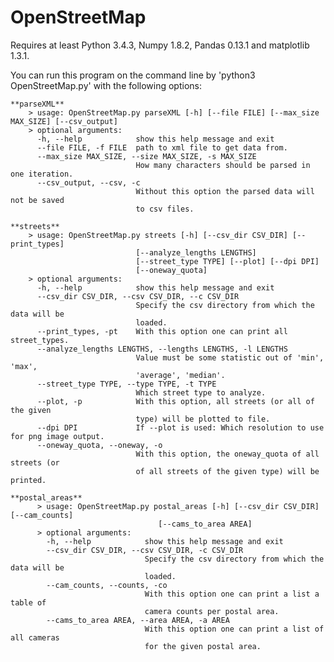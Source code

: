 # OpenStreetMap

Requires at least Python 3.4.3, Numpy 1.8.2, Pandas 0.13.1 and matplotlib 1.3.1.

You can run this program on the command line by 'python3 OpenStreetMap.py' with the following options:

    **parseXML**
        > usage: OpenStreetMap.py parseXML [-h] [--file FILE] [--max_size MAX_SIZE] [--csv_output]
        > optional arguments:
          -h, --help            show this help message and exit
          --file FILE, -f FILE  path to xml file to get data from.
          --max_size MAX_SIZE, --size MAX_SIZE, -s MAX_SIZE
                                How many characters should be parsed in one iteration.
          --csv_output, --csv, -c
                                Without this option the parsed data will not be saved
                                to csv files.
                                
    **streets**
        > usage: OpenStreetMap.py streets [-h] [--csv_dir CSV_DIR] [--print_types]
                                [--analyze_lengths LENGTHS]
                                [--street_type TYPE] [--plot] [--dpi DPI]
                                [--oneway_quota]
        > optional arguments:
          -h, --help            show this help message and exit
          --csv_dir CSV_DIR, --csv CSV_DIR, --c CSV_DIR
                                Specify the csv directory from which the data will be
                                loaded.
          --print_types, -pt    With this option one can print all street_types.
          --analyze_lengths LENGTHS, --lengths LENGTHS, -l LENGTHS
                                Value must be some statistic out of 'min', 'max',
                                'average', 'median'.
          --street_type TYPE, --type TYPE, -t TYPE
                                Which street type to analyze.
          --plot, -p            With this option, all streets (or all of the given
                                type) will be plotted to file.
          --dpi DPI             If --plot is used: Which resolution to use for png image output.
          --oneway_quota, --oneway, -o
                                With this option, the oneway_quota of all streets (or
                                of all streets of the given type) will be printed.
                                
    **postal_areas**
          > usage: OpenStreetMap.py postal_areas [-h] [--csv_dir CSV_DIR] [--cam_counts]
                                     [--cams_to_area AREA]
          > optional arguments:
            -h, --help            show this help message and exit
            --csv_dir CSV_DIR, --csv CSV_DIR, -c CSV_DIR
                                  Specify the csv directory from which the data will be
                                  loaded.
            --cam_counts, --counts, -co
                                  With this option one can print a list a table of
                                  camera counts per postal area.
            --cams_to_area AREA, --area AREA, -a AREA
                                  With this option one can print a list of all cameras
                                  for the given postal area.



      
